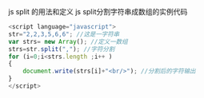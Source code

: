 js split 的用法和定义 js split分割字符串成数组的实例代码

```javascript
<script language="javascript"> 
str="2,2,3,5,6,6"; //这是一字符串 
var strs= new Array(); //定义一数组 
strs=str.split(","); //字符分割 
for (i=0;i<strs.length ;i++ ) 
{ 
	document.write(strs[i]+"<br/>"); //分割后的字符输出 
} 
</script> 
```

